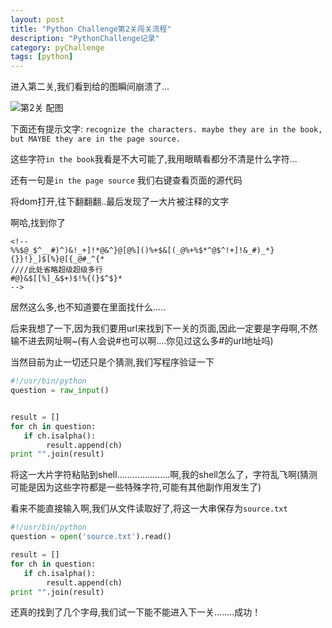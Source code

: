 ```yaml
---
layout: post
title: "Python Challenge第2关闯关流程"
description: "PythonChallenge记录"
category: pyChallenge
tags: [python]
---
```


进入第二关,我们看到给的图瞬间崩溃了...

![第2关 配图](http://www.pythonchallenge.com/pc/def/ocr.jpg)

下面还有提示文字: `recognize the characters. maybe they are in the book, but MAYBE they are in the page source.`

这些字符`in the book`我看是不大可能了,我用眼睛看都分不清是什么字符...

还有一句是`in the page source` 我们右键查看页面的源代码

将dom打开,往下翻翻翻..最后发现了一大片被注释的文字

啊哈,找到你了

```
<!--
%%$@_$^__#)^)&!_+]!*@&^}@[@%]()%+$&[(_@%+%$*^@$^!+]!&_#)_*}{}}!}_]$[%}@[{_@#_^{*
////此处省略超级超级多行
#@}&$[[%]_&$+)$!%{(}$^$}*
-->
```

居然这么多,也不知道要在里面找什么.....

后来我想了一下,因为我们要用url来找到下一关的页面,因此一定要是字母啊,不然输不进去网址啊~(有人会说#也可以啊....你见过这么多#的url地址吗)

当然目前为止一切还只是个猜测,我们写程序验证一下

```python
#!/usr/bin/python
question = raw_input()


result = []
for ch in question:
   if ch.isalpha():
        result.append(ch)
print "".join(result)
```

将这一大片字符粘贴到shell.....................啊,我的shell怎么了，字符乱飞啊(猜测可能是因为这些字符都是一些特殊字符,可能有其他副作用发生了)

看来不能直接输入啊,我们从文件读取好了,将这一大串保存为`source.txt`

```python
#!/usr/bin/python
question = open('source.txt').read()

result = []
for ch in question:
   if ch.isalpha():
        result.append(ch)
print "".join(result)
```

还真的找到了几个字母,我们试一下能不能进入下一关........成功！

